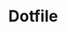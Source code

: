 # Dotfile

<!-- date: 18 Mar, 2024 -->
<!-- description: Neovim configuration -->
<!-- status: on-going -->
<!-- team_size: 1 -->

